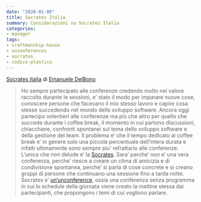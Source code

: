 ```yaml
---
date: "2020-01-06"
title: Socrates Italia
summary: Considerazioni su Socrates Italia
categories:
- manager
tags:
- craftmanship-house
- unconferences
- socrates
- codice-plastico
---
```


[Socrates Italia](https://blog.codiceplastico.com/socrates-italia/) di [Emanuele DelBono](https://blog.codiceplastico.com/author/emanuele/)

> Ho sempre partecipato alle conferenze credendo molto nel valore raccolto durante le sessioni, e’ stato il modo per imparare nuove cose, conoscere persone che facevano il mio stesso lavoro e capire cosa stesse succedendo nel mondo dello sviluppo software. Ancora oggi partecipo volentieri alle conferenze ma più che altro per quello che succede durante i coffee break, il momento in cui partono discussioni, chiacchiere, confronti spontanei sul tema dello sviluppo software e della gestione dei team. Il problema e’ che il tempo dedicato ai coffee break e’ in genere solo una piccola percentuale dell’intera durata e infatti ultimamente sono sempre piu’ refrattario alle conferenze.
> L’unica che non delude e’ la [Socrates](https://www.socrates-conference.it/). Sara’ perche’ non e’ una vera conferenza, perche’ riesce a creare un clima di amicizia e di condivisione spontanea, perche’ si parla di cose concrete e si creano gruppi di persone che continuano una sessione fino a tarda notte.
> Socrates e’ [un’unconference](https://en.wikipedia.org/wiki/Unconference), ossia una conferenza senza programma in cui lo schedule della giornata viene creato la mattina stessa dai partecipanti, che propongono i temi di cui vogliono parlare.

